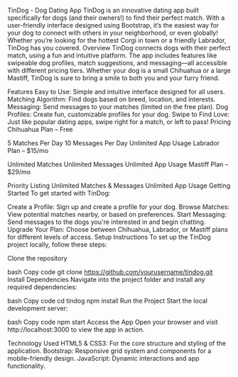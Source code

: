 TinDog - Dog Dating App
TinDog is an innovative dating app built specifically for dogs (and their owners!) to find their perfect match. With a user-friendly interface designed using Bootstrap, it’s the easiest way for your dog to connect with others in your neighborhood, or even globally! Whether you’re looking for the hottest Corgi in town or a friendly Labrador, TinDog has you covered.
Overview
TinDog connects dogs with their perfect match, using a fun and intuitive platform. The app includes features like swipeable dog profiles, match suggestions, and messaging—all accessible with different pricing tiers. Whether your dog is a small Chihuahua or a large Mastiff, TinDog is sure to bring a smile to both you and your furry friend.

Features
Easy to Use: Simple and intuitive interface designed for all users.
Matching Algorithm: Find dogs based on breed, location, and interests.
Messaging: Send messages to your matches (limited on the free plan).
Dog Profiles: Create fun, customizable profiles for your dog.
Swipe to Find Love: Just like popular dating apps, swipe right for a match, or left to pass!
Pricing
Chihuahua Plan – Free

5 Matches Per Day
10 Messages Per Day
Unlimited App Usage
Labrador Plan – $15/mo

Unlimited Matches
Unlimited Messages
Unlimited App Usage
Mastiff Plan – $29/mo

Priority Listing
Unlimited Matches & Messages
Unlimited App Usage
Getting Started
To get started with TinDog:

Create a Profile: Sign up and create a profile for your dog.
Browse Matches: View potential matches nearby, or based on preferences.
Start Messaging: Send messages to the dogs you're interested in and begin chatting.
Upgrade Your Plan: Choose between Chihuahua, Labrador, or Mastiff plans for different levels of access.
Setup Instructions
To set up the TinDog project locally, follow these steps:

Clone the repository

bash
Copy code
git clone https://github.com/yourusername/tindog.git
Install Dependencies
Navigate into the project folder and install any required dependencies:

bash
Copy code
cd tindog
npm install
Run the Project
Start the local development server:

bash
Copy code
npm start
Access the App
Open your browser and visit http://localhost:3000 to view the app in action.

Technology Used
HTML5 & CSS3: For the core structure and styling of the application.
Bootstrap: Responsive grid system and components for a mobile-friendly design.
JavaScript: Dynamic interactions and app functionality.
